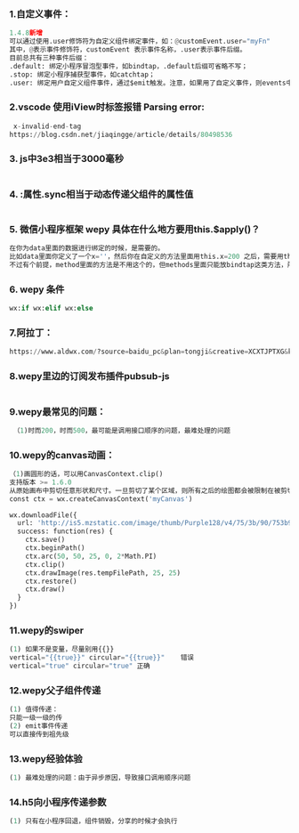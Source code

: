### 1.自定义事件：
``` python
1.4.8新增
可以通过使用.user修饰符为自定义组件绑定事件，如：@customEvent.user="myFn"
其中，@表示事件修饰符，customEvent 表示事件名称，.user表示事件后缀。
目前总共有三种事件后缀：
.default: 绑定小程序冒泡型事件，如bindtap，.default后缀可省略不写；
.stop: 绑定小程序捕获型事件，如catchtap；
.user: 绑定用户自定义组件事件，通过$emit触发。注意，如果用了自定义事件，则events中对应的监听函数不会再执行。
```
### 2.vscode 使用iView时标签报错 Parsing error:
``` python
 x-invalid-end-tag
https://blog.csdn.net/jiaqingge/article/details/80498536
```
### 3. js中3e3相当于3000毫秒
``` python 

```
### 4. :属性.sync相当于动态传递父组件的属性值
``` python

```
### 5. 微信小程序框架 wepy 具体在什么地方要用this.$apply()？
``` python
在你为data里面的数据进行绑定的时候，是需要的。
比如data里面你定义了一个x=''，然后你在自定义的方法里面用this.x=200 之后，需要用this.$apply()来进行数据绑定。这样你在view中绑定data中的x变量时，才会有200，不然就是空
不过有个前提，method里面的方法是不用这个的，但methods里面只能放bindtap这类方法，所以你自己定义的其他方法，或者写在onshow里面，就必须得用this.$apply()。
```
### 6. wepy 条件
``` python
wx:if wx:elif wx:else
```
### 7.阿拉丁：
``` python
https://www.aldwx.com/?source=baidu_pc&plan=tongji&creative=XCXTJPTXG&keyword=XCXTJPTXG031
```
### 8.wepy里边的订阅发布插件pubsub-js
``` python

```
### 9.wepy最常见的问题：
``` python
 （1)时而200，时而500，最可能是调用接口顺序的问题，最难处理的问题
```
### 10.wepy的canvas动画：
``` python
（1)画圆形的话，可以用CanvasContext.clip()
支持版本 >= 1.6.0
从原始画布中剪切任意形状和尺寸。一旦剪切了某个区域，则所有之后的绘图都会被限制在被剪切的区域内（不能访问画布上的其他区域）。可以在使用 clip 方法前通过使用 save 方法对当前画布区域进行保存，并在以后的任意时间通过restore方法对其进行恢复。
const ctx = wx.createCanvasContext('myCanvas')

wx.downloadFile({
  url: 'http://is5.mzstatic.com/image/thumb/Purple128/v4/75/3b/90/753b907c-b7fb-5877-215a-759bd73691a4/source/50x50bb.jpg',
  success: function(res) {
    ctx.save()
    ctx.beginPath()
    ctx.arc(50, 50, 25, 0, 2*Math.PI)
    ctx.clip()
    ctx.drawImage(res.tempFilePath, 25, 25)
    ctx.restore()
    ctx.draw()
  }
})
```
### 11.wepy的swiper
``` python
(1) 如果不是变量，尽量别用{{}}
vertical="{{true}}" circular="{{true}}"    错误
vertical="true" circular="true" 正确
```
### 12.wepy父子组件传递 
``` python
(1) 值得传递：
只能一级一级的传
(2) emit事件传递
可以直接传到祖先级
```
### 13.wepy经验体验
``` python
(1) 最难处理的问题：由于异步原因，导致接口调用顺序问题
```
### 14.h5向小程序传递参数
``` python
(1) 只有在小程序回退，组件销毁，分享的时候才会执行
```